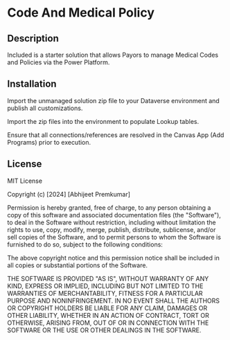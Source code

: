# Code And Medical Policy

## Description

Included is a starter solution that allows Payors to manage Medical Codes and Policies via the Power Platform. 

## Installation

Import the unmanaged solution zip file to your Dataverse environment and publish all customizations. 

Import the zip files into the environment to populate Lookup tables. 

Ensure that all connections/references are resolved in the Canvas App (Add Programs) prior to execution. 


## License

MIT License

Copyright (c) [2024] [Abhijeet Premkumar]

Permission is hereby granted, free of charge, to any person obtaining a copy
of this software and associated documentation files (the "Software"), to deal
in the Software without restriction, including without limitation the rights
to use, copy, modify, merge, publish, distribute, sublicense, and/or sell
copies of the Software, and to permit persons to whom the Software is
furnished to do so, subject to the following conditions:

The above copyright notice and this permission notice shall be included in all
copies or substantial portions of the Software.

THE SOFTWARE IS PROVIDED "AS IS", WITHOUT WARRANTY OF ANY KIND, EXPRESS OR
IMPLIED, INCLUDING BUT NOT LIMITED TO THE WARRANTIES OF MERCHANTABILITY,
FITNESS FOR A PARTICULAR PURPOSE AND NONINFRINGEMENT. IN NO EVENT SHALL THE
AUTHORS OR COPYRIGHT HOLDERS BE LIABLE FOR ANY CLAIM, DAMAGES OR OTHER
LIABILITY, WHETHER IN AN ACTION OF CONTRACT, TORT OR OTHERWISE, ARISING FROM,
OUT OF OR IN CONNECTION WITH THE SOFTWARE OR THE USE OR OTHER DEALINGS IN THE
SOFTWARE.
